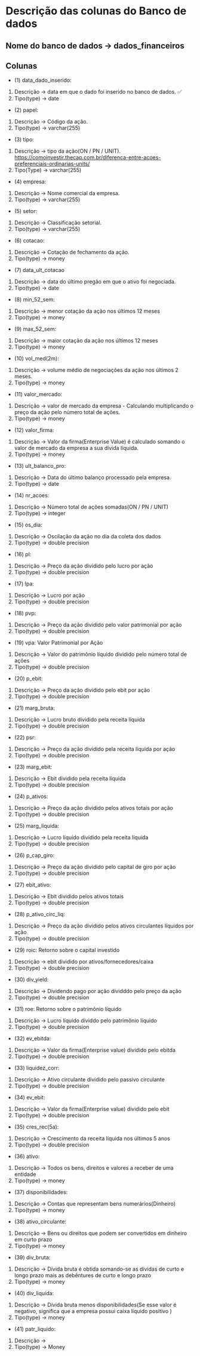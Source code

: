 # Descrição das colunas do Banco de dados

## Nome do banco de dados -> dados_financeiros

## Colunas

- (1) data_dado_inserido:
1. Descrição -> data em que o dado foi inserido no banco de dados. :white_check_mark:
2. Tipo(type) -> date

- (2) papel:
1. Descrição -> Código da ação.
2. Tipo(type) -> varchar(255)

- (3) tipo:
1. Descrição -> tipo da ação(ON / PN / UNIT).
https://comoinvestir.thecap.com.br/diferenca-entre-acoes-preferenciais-ordinarias-units/
2. Tipo(Type) -> varchar(255)

- (4) empresa:
1. Descrição -> Nome comercial da empresa.
2. Tipo(type) -> varchar(255)

- (5) setor:
1. Descrição -> Classificação setorial.
2. Tipo(type) -> varchar(255)

- (6) cotacao:
1. Descrição -> Cotação de fechamento da ação.
2. Tipo(type) -> money

- (7) data_ult_cotacao
1. Descrição -> data do último pregão em que o ativo foi negociada.
2. Tipo(type) -> date

- (8) min_52_sem:
1. Descrição -> menor cotação da ação nos últimos 12 meses
2. Tipo(type) -> money

- (9) max_52_sem:
1. Descrição -> maior cotação da ação nos últimos 12 meses
2. Tipo(type) -> money

- (10) vol_med(2m):
1. Descrição -> volume médio de negociações da ação nos últimos 2 meses.
2. Tipo(type) -> money

- (11) valor_mercado:
1. Descrição -> valor de mercado da empresa - Calculando multiplicando o preço da ação pelo número total de ações.
2. Tipo(type) -> money

- (12) valor_firma:
1. Descrição -> Valor da firma(Enterprise Value) é calculado somando o valor de mercado da empresa a sua dívida líquida.
2. Tipo(type) -> money

- (13) ult_balanco_pro:
1. Descrição -> Data do último balanço processado pela empresa.
2. Tipo(type) -> date

- (14) nr_acoes:
1. Descrição -> Número total de ações somadas(ON / PN / UNIT)
2. Tipo(type) -> integer

- (15) os_dia:
1. Descrição -> Oscilação da ação no dia da coleta dos dados
2. Tipo(type) -> double precision

- (16) pl:
1. Descrição -> Preço da ação dividido pelo lucro por ação
2. Tipo(type) -> double precision

- (17) lpa:
1. Descrição -> Lucro por ação
2. Tipo(type) -> double precision

- (18) pvp:
1. Descrição -> Preço da ação dividido pelo valor patrimonial por ação
2. Tipo(type) -> double precision

- (19) vpa: Valor Patrimonial por Ação
1. Descrição -> Valor do patrimônio líquido dividido pelo número total de ações
2. Tipo(type) -> double precision

- (20) p_ebit: 
1. Descrição -> Preço da ação dividido pelo ebit por ação
2. Tipo(type) -> double precision

- (21) marg_bruta:
1. Descrição -> Lucro bruto dividido pela receita líquida
2. Tipo(type) -> double precision

- (22) psr:
1. Descrição -> Preço da ação dividido pela receita líquida por ação
2. Tipo(type) -> double precision

- (23) marg_ebit:
1. Descrição -> Ebit dividido pela receita líquida
2. Tipo(type) -> double precision

- (24) p_ativos:
1. Descrição -> Preço da ação dividido pelos ativos totais por ação
2. Tipo(type) -> double precision
   
- (25) marg_liquida:
1. Descrição -> Lucro líquido dividido pela receita líquida
2. Tipo(type) -> double precision
   
- (26) p_cap_giro:
1. Descrição -> Preço da ação dividido pelo capital de giro por ação
2. Tipo(type) -> double precision  

- (27) ebit_ativo:
1. Descrição -> Ebit dividido pelos ativos totais
2. Tipo(type) -> double precision 

- (28) p_ativo_circ_liq:
1. Descrição -> Preço da ação dividido pelos ativos circulantes líquidos por ação
2. Tipo(type) -> double precision

- (29) roic: Retorno sobre o capital investido
1. Descrição -> ebit dividido por ativos/fornecedores/caixa
2. Tipo(type) -> double precision

- (30) div_yield:
1. Descrição -> Dividendo pago por ação dividddo pelo preço da ação
2. Tipo(type) -> double precision
   
- (31) roe: Retorno sobre o patrimônio líquido
1. Descrição -> Lucro líquido dividdo pelo patrimônio líquido
2. Tipo(type) -> double precision

- (32) ev_ebitda:
1. Descrição -> Valor da firma(Enterprise value) dividido pelo ebitda
2. Tipo(type) -> double precision

- (33) liquidez_corr:
1. Descrição -> Ativo circulante dividido pelo passivo circulante
2. Tipo(type) -> double precision

- (34) ev_ebit:
1. Descrição -> Valor da firma(Enterprise value) dividido pelo ebit
2. Tipo(type) -> double precision

- (35) cres_rec(5a):
1. Descrição -> Crescimento da receita líquida nos últimos 5 anos
2. Tipo(type) -> double precision

- (36) ativo:
1. Descrição -> Todos os bens, direitos e valores a receber de uma entidade
2. Tipo(type) -> money

- (37) disponibilidades:
1. Descrição -> Contas que representam bens numerários(Dinheiro)
2. Tipo(type) -> money
   
- (38) ativo_circulante:
1. Descrição -> Bens ou direitos que podem ser convertidos em dinheiro em curto prazo
2. Tipo(type) -> money

- (39) div_bruta:
1. Descrição -> Dívida bruta é obtida somando-se as dívidas de curto e longo prazo mais as debêntures de curto e longo prazo
2. Tipo(type) ->  money

- (40) div_liquida:
1. Descrição -> Dívida bruta menos disponibilidades(Se esse valor é negativo, significa que a empresa possui caixa líquido positivo )
2. Tipo(type) -> money

- (41) patr_liquido:
1. Descrição ->
2. Tipo(type) -> Money